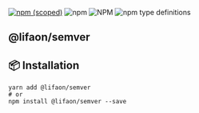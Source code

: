 [![npm (scoped)](https://img.shields.io/npm/v/@lifaon/semver.svg)](https://www.npmjs.com/package/@lifaon/semver)
![npm](https://img.shields.io/npm/dm/@lifaon/semver.svg)
![NPM](https://img.shields.io/npm/l/@lifaon/semver.svg)
![npm type definitions](https://img.shields.io/npm/types/@lifaon/semver.svg)

## @lifaon/semver


## 📦 Installation

```shell
yarn add @lifaon/semver
# or
npm install @lifaon/semver --save
```
